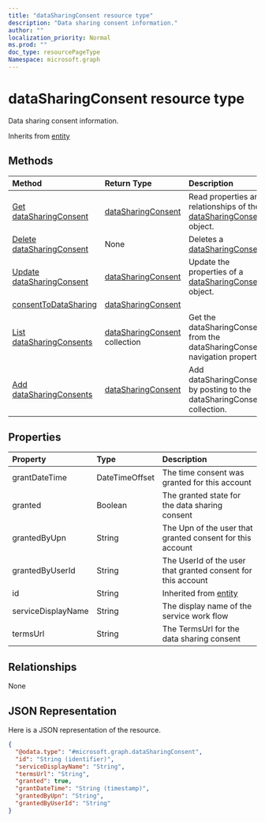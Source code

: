 ```yaml
---
title: "dataSharingConsent resource type"
description: "Data sharing consent information."
author: ""
localization_priority: Normal
ms.prod: ""
doc_type: resourcePageType
Namespace: microsoft.graph
---
```



# dataSharingConsent resource type

Data sharing consent information.


Inherits from [entity](../resources/entity.md)

## Methods
|Method|Return Type|Description|
|:---|:---|:---|
|[Get dataSharingConsent](../api/intune-devices-datasharingconsent-get.md)|[dataSharingConsent](../resources/intune-devices-dataSharingConsent.md)|Read properties and relationships of the [dataSharingConsent](../resources/datasharingconsent.md) object.|
|[Delete dataSharingConsent](../api/intune-devices-datasharingconsent-delete.md)|None|Deletes a [dataSharingConsent](../resources/datasharingconsent.md).|
|[Update dataSharingConsent](../api/intune-devices-datasharingconsent-update.md)|[dataSharingConsent](../resources/intune-devices-dataSharingConsent.md)|Update the properties of a [dataSharingConsent](../resources/datasharingconsent.md) object.|
|[consentToDataSharing](../api/intune-devices-datasharingconsent-consenttodatasharing.md)|[dataSharingConsent](../resources/intune-devices-dataSharingConsent.md)||
|[List dataSharingConsents](../api/intune-devices-devicemanagement-list-datasharingconsents.md)|[dataSharingConsent](../resources/intune-devices-dataSharingConsent.md) collection|Get the dataSharingConsents from the dataSharingConsents navigation property.|
|[Add dataSharingConsents](../api/intune-devices-devicemanagement-post-datasharingconsents.md)|[dataSharingConsent](../resources/intune-devices-dataSharingConsent.md)|Add dataSharingConsents by posting to the dataSharingConsents collection.|

## Properties
|Property|Type|Description|
|:---|:---|:---|
|grantDateTime|DateTimeOffset|The time consent was granted for this account|
|granted|Boolean|The granted state for the data sharing consent|
|grantedByUpn|String|The Upn of the user that granted consent for this account|
|grantedByUserId|String|The UserId of the user that granted consent for this account|
|id|String| Inherited from [entity](../resources/entity.md)|
|serviceDisplayName|String|The display name of the service work flow|
|termsUrl|String|The TermsUrl for the data sharing consent|

## Relationships
None

## JSON Representation
Here is a JSON representation of the resource.
<!-- {
  "blockType": "resource",
  "keyProperty": "id",
  "@odata.type": "microsoft.graph.dataSharingConsent",
  "baseType": "microsoft.graph.entity",
  "openType": false
}
-->
``` json
{
  "@odata.type": "#microsoft.graph.dataSharingConsent",
  "id": "String (identifier)",
  "serviceDisplayName": "String",
  "termsUrl": "String",
  "granted": true,
  "grantDateTime": "String (timestamp)",
  "grantedByUpn": "String",
  "grantedByUserId": "String"
}
```

